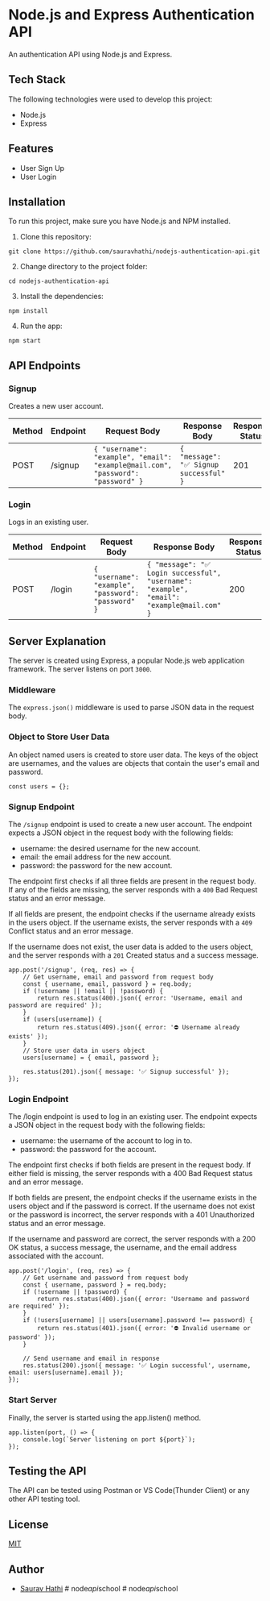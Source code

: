# Node.js and Express Authentication API
An authentication API using Node.js and Express.

## Tech Stack
The following technologies were used to develop this project:
- Node.js
- Express

## Features
- User Sign Up
- User Login

## Installation
To run this project, make sure you have Node.js and NPM installed.

1. Clone this repository:
```
git clone https://github.com/sauravhathi/nodejs-authentication-api.git
```

2. Change directory to the project folder:
```
cd nodejs-authentication-api
```

3. Install the dependencies:
```
npm install
```

4. Run the app:
```
npm start
```

## API Endpoints

### Signup
Creates a new user account.

| Method | Endpoint | Request Body | Response Body                 | Response Status |
| ------ | -------- | ------------ | ----------------------------- | --------------- |
| POST   | /signup  | `{ "username": "example", "email": "example@mail.com", "password": "password" }` | `{ "message": "✅ Signup successful" }` | 201             |

### Login
Logs in an existing user.

| Method | Endpoint | Request Body                      | Response Body                                                                       | Response Status |
| ------ | -------- | --------------------------------- | ----------------------------------------------------------------------------------- | --------------- |
| POST   | /login   | `{ "username": "example", "password": "password" }` | `{ "message": "✅ Login successful", "username": "example", "email": "example@mail.com" }` | 200             |

## Server Explanation
The server is created using Express, a popular Node.js web application framework. The server listens on port `3000`.

### Middleware
The `express.json()` middleware is used to parse JSON data in the request body.

### Object to Store User Data
An object named users is created to store user data. The keys of the object are usernames, and the values are objects that contain the user's email and password.

```
const users = {};
```

### Signup Endpoint
The `/signup` endpoint is used to create a new user account. The endpoint expects a JSON object in the request body with the following fields:

- username: the desired username for the new account.
- email: the email address for the new account.
- password: the password for the new account.

The endpoint first checks if all three fields are present in the request body. If any of the fields are missing, the server responds with a `400` Bad Request status and an error message.

If all fields are present, the endpoint checks if the username already exists in the users object. If the username exists, the server responds with a `409` Conflict status and an error message.

If the username does not exist, the user data is added to the users object, and the server responds with a `201` Created status and a success message.

```
app.post('/signup', (req, res) => {
    // Get username, email and password from request body
    const { username, email, password } = req.body;
    if (!username || !email || !password) {
        return res.status(400).json({ error: 'Username, email and password are required' });
    }
    if (users[username]) {
        return res.status(409).json({ error: '⛔ Username already exists' });
    }
    // Store user data in users object
    users[username] = { email, password };

    res.status(201).json({ message: '✅ Signup successful' });
});
```

### Login Endpoint
The /login endpoint is used to log in an existing user. The endpoint expects a JSON object in the request body with the following fields:

- username: the username of the account to log in to.
- password: the password for the account.

The endpoint first checks if both fields are present in the request body. If either field is missing, the server responds with a 400 Bad Request status and an error message.

If both fields are present, the endpoint checks if the username exists in the users object and if the password is correct. If the username does not exist or the password is incorrect, the server responds with a 401 Unauthorized status and an error message.

If the username and password are correct, the server responds with a 200 OK status, a success message, the username, and the email address associated with the account.

```
app.post('/login', (req, res) => {
    // Get username and password from request body
    const { username, password } = req.body;
    if (!username || !password) {
        return res.status(400).json({ error: 'Username and password are required' });
    }
    if (!users[username] || users[username].password !== password) {
        return res.status(401).json({ error: '⛔ Invalid username or password' });
    }

    // Send username and email in response
    res.status(200).json({ message: '✅ Login successful', username, email: users[username].email });
});
```

### Start Server
Finally, the server is started using the app.listen() method.

```
app.listen(port, () => {
    console.log(`Server listening on port ${port}`);
});
```

## Testing the API
The API can be tested using Postman or VS Code(Thunder Client) or any other API testing tool.

## License

[MIT](https://github.com/sauravhathi/nodejs-authentication-api/blob/master/LICENSE)

## Author

- [Saurav Hathi](https://github.com/sauravhathi)
#   n o d e _ a p i _ s c h o o l  
 #   n o d e _ a p i _ s c h o o l  
 